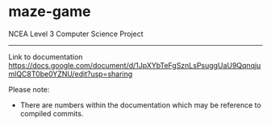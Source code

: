 # maze-game
NCEA Level 3 Computer Science Project


---------------------------------------

Link to documentation
https://docs.google.com/document/d/1JpXYbTeFgSznLsPsuggUaU9QqnqjumlQC8T0be0YZNU/edit?usp=sharing

Please note:
  - There are numbers within the documentation which may be reference to compiled commits.
  
  
